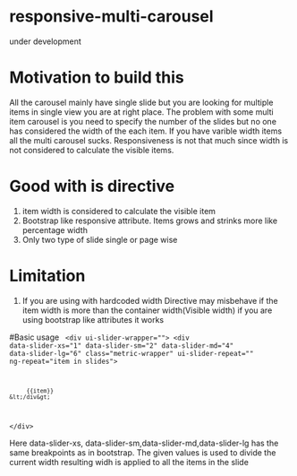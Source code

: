 # responsive-multi-carousel
under development

# Motivation to build this

All the carousel mainly have single slide but you are looking for multiple items in single view you are at right place. The problem with some multi item carousel is you need to specify the number of the slides but no one has considered the width of the each item. If you have varible width items all the multi carousel sucks. Responsiveness is not that much since width is not considered to calculate the visible items.

# Good with is directive

1. item width is considered to calculate the visible item
2. Bootstrap like responsive attribute. Items grows and strinks  more like percentage width
3. Only two type of slide single or page wise


# Limitation
1. If you are using with hardcoded width Directive may misbehave if the item width is more than the container width(Visible width) if you are using bootstrap like attributes it works



#Basic usage
<code>
&lt;div ui-slider-wrapper=&quot;&quot;&gt;
    &lt;div data-slider-xs=&quot;1&quot; data-slider-sm=&quot;2&quot; data-slider-md=&quot;4&quot; data-slider-lg=&quot;6&quot; class=&quot;metric-wrapper&quot; ui-slider-repeat=&quot;&quot; ng-repeat=&quot;item in slides&quot;&gt;
    
         {{item}}
    &lt;/div&gt;  
&lt;/div&gt;
</code>

Here data-slider-xs, data-slider-sm,data-slider-md,data-slider-lg has the same breakpoints as in bootstrap.
The given values is used to divide the current width  resulting widh is applied to all the items in the slide


